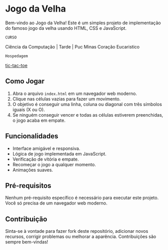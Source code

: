 # Jogo da Velha

Bem-vindo ao Jogo da Velha! Este é um simples projeto de implementação do famoso jogo da velha usando HTML, CSS e JavaScript.

`CURSO` 

Ciência da Computação | Tarde | Puc Minas Coração Eucaristico

`Hospedagem`  

[tic-tac-toe]()

## Como Jogar

1. Abra o arquivo `index.html` em um navegador web moderno.
2. Clique nas células vazias para fazer um movimento.
3. O objetivo é conseguir uma linha, coluna ou diagonal com três símbolos iguais (X ou O).
4. Se ninguém conseguir vencer e todas as células estiverem preenchidas, o jogo acaba em empate.

## Funcionalidades

- Interface amigável e responsiva.
- Lógica de jogo implementada em JavaScript.
- Verificação de vitória e empate.
- Recomeçar o jogo a qualquer momento.
- Animações suaves.

## Pré-requisitos

Nenhum pré-requisito específico é necessário para executar este projeto. Você só precisa de um navegador web moderno.

## Contribuição

Sinta-se à vontade para fazer fork deste repositório, adicionar novos recursos, corrigir problemas ou melhorar a aparência. Contribuições são sempre bem-vindas!
